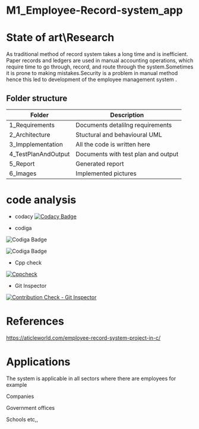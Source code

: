 # M1_Employee-Record-system_app

# State of art\Research

As traditional method of record system takes a long time and is inefficient. Paper records and ledgers are used in manual accounting operations, which require time to go through, record, and route through the system.Sometimes it is prone to making mistakes.Security is a problem in manual method hence this led to development of the 
employee management system .

 ## Folder structure
 
 |   Folder           |Description                         | 
 |--------------------|------------------------------------|
 |1_Requirements      |Documents detalilng requirements    |
 |2_Architecture      |Stuctural and behavioural UML       |
 |3_Impplementation   |All the code is written here        | 
 |4_TestPlanAndOutput |Documents with test plan and output |
 |5_Report            |Generated report                    |   
 |6_Images            |Implemented pictures                |
 
 
 # code analysis
 
 * codacy
 [![Codacy Badge](https://app.codacy.com/project/badge/Grade/b4d684934fb44d70bf2fc12ee6c95b30)](https://www.codacy.com/gh/Aishwaryahosamani/M1_Employee-Record-system_app/dashboard?utm_source=github.com&amp;utm_medium=referral&amp;utm_content=Aishwaryahosamani/M1_Employee-Record-system_app&amp;utm_campaign=Badge_Grade)
 
 * codiga
 
 ![Codiga Badge](https://api.codiga.io/project/31449/score/svg)

 ![Codiga Badge](https://api.codiga.io/project/31449/status/svg)
 
 
* Cpp check

[![Cppcheck](https://github.com/Aishwaryahosamani/M1_Employee-Record-system_app/actions/workflows/cpp%20check.yml/badge.svg)](https://github.com/Aishwaryahosamani/M1_Employee-Record-system_app/actions/workflows/cpp%20check.yml)

* Git Inspector

[![Contribution Check - Git Inspector](https://github.com/Aishwaryahosamani/M1_Employee-Record-system_app/actions/workflows/Git%20Inspector.yml/badge.svg)](https://github.com/Aishwaryahosamani/M1_Employee-Record-system_app/actions/workflows/Git%20Inspector.yml)

 


 # References
 
 https://aticleworld.com/employee-record-system-project-in-c/
 
 
 # Applications 
 
 The system is applicable in all sectors where there are employees for example
 
 Companies
 
 Government offices
 
 Schools etc,,
 
